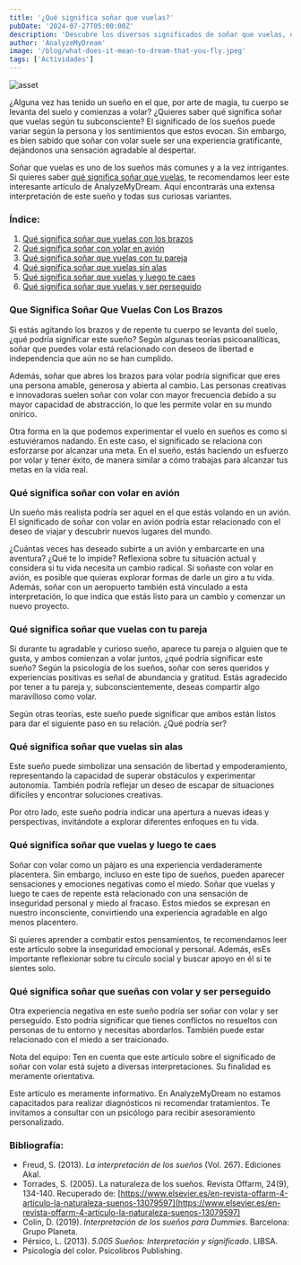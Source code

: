 ```yaml
---
title: '¿Qué significa soñar que vuelas?'
pubDate: '2024-07-27T05:00:00Z'
description: 'Descubre los diversos significados de soñar que vuelas, desde representar libertad y empoderamiento hasta interpretar sentimientos de inseguridad.'
author: 'AnalyzeMyDream'
image: '/blog/what-does-it-mean-to-dream-that-you-fly.jpeg'
tags: ['Actividades']
---
```


![asset](/blog/what-does-it-mean-to-dream-that-you-fly.jpeg)

¿Alguna vez has tenido un sueño en el que, por arte de magia, tu cuerpo se levanta del suelo y comienzas a volar? ¿Quieres saber qué significa soñar que vuelas según tu subconsciente? El significado de los sueños puede variar según la persona y los sentimientos que estos evocan. Sin embargo, es bien sabido que soñar con volar suele ser una experiencia gratificante, dejándonos una sensación agradable al despertar.

Soñar que vuelas es uno de los sueños más comunes y a la vez intrigantes. Si quieres saber [qué significa soñar que vuelas](#que-significa-soñar-que-vuelas), te recomendamos leer este interesante artículo de AnalyzeMyDream. Aquí encontrarás una extensa interpretación de este sueño y todas sus curiosas variantes.

### Índice:

1. [Qué significa soñar que vuelas con los brazos](#que-significa-sonar-que-vuelas-con-los-brazos)
2. [Qué significa soñar con volar en avión](#que-significa-sonar-con-volar-en-avion)
3. [Qué significa soñar que vuelas con tu pareja](#que-significa-sonar-que-vuelas-con-tu-pareja)
4. [Qué significa soñar que vuelas sin alas](#que-significa-sonar-que-vuelas-sin-alas)
5. [Qué significa soñar que vuelas y luego te caes](#que-significa-soñar-que-vuelas-y-luego-te-caes)
6. [Qué significa soñar que vuelas y ser perseguido](#que-significa-soñar-que-vuelas-y-ser-perseguido)


### Que Significa Soñar Que Vuelas Con Los Brazos

Si estás agitando los brazos y de repente tu cuerpo se levanta del suelo, ¿qué podría significar este sueño? Según algunas teorías psicoanalíticas, soñar que puedes volar está relacionado con deseos de libertad e independencia que aún no se han cumplido.

Además, soñar que abres los brazos para volar podría significar que eres una persona amable, generosa y abierta al cambio. Las personas creativas e innovadoras suelen soñar con volar con mayor frecuencia debido a su mayor capacidad de abstracción, lo que les permite volar en su mundo onírico.

Otra forma en la que podemos experimentar el vuelo en sueños es como si estuviéramos nadando. En este caso, el significado se relaciona con esforzarse por alcanzar una meta. En el sueño, estás haciendo un esfuerzo por volar y tener éxito, de manera similar a cómo trabajas para alcanzar tus metas en la vida real.

### Qué significa soñar con volar en avión

Un sueño más realista podría ser aquel en el que estás volando en un avión. El significado de soñar con volar en avión podría estar relacionado con el deseo de viajar y descubrir nuevos lugares del mundo.

¿Cuántas veces has deseado subirte a un avión y embarcarte en una aventura? ¿Qué te lo impide? Reflexiona sobre tu situación actual y considera si tu vida necesita un cambio radical. Si soñaste con volar en avión, es posible que quieras explorar formas de darle un giro a tu vida. Además, soñar con un aeropuerto también está vinculado a esta interpretación, lo que indica que estás listo para un cambio y comenzar un nuevo proyecto.

### Qué significa soñar que vuelas con tu pareja

Si durante tu agradable y curioso sueño, aparece tu pareja o alguien que te gusta, y ambos comienzan a volar juntos, ¿qué podría significar este sueño? Según la psicología de los sueños, soñar con seres queridos y experiencias positivas es señal de abundancia y gratitud. Estás agradecido por tener a tu pareja y, subconscientemente, deseas compartir algo maravilloso como volar.

Según otras teorías, este sueño puede significar que ambos están listos para dar el siguiente paso en su relación. ¿Qué podría ser?

### Qué significa soñar que vuelas sin alas

Este sueño puede simbolizar una sensación de libertad y empoderamiento, representando la capacidad de superar obstáculos y experimentar autonomía. También podría reflejar un deseo de escapar de situaciones difíciles y encontrar soluciones creativas.

Por otro lado, este sueño podría indicar una apertura a nuevas ideas y perspectivas, invitándote a explorar diferentes enfoques en tu vida.

### Qué significa soñar que vuelas y luego te caes

Soñar con volar como un pájaro es una experiencia verdaderamente placentera. Sin embargo, incluso en este tipo de sueños, pueden aparecer sensaciones y emociones negativas como el miedo. Soñar que vuelas y luego te caes de repente está relacionado con una sensación de inseguridad personal y miedo al fracaso. Estos miedos se expresan en nuestro inconsciente, convirtiendo una experiencia agradable en algo menos placentero.

Si quieres aprender a combatir estos pensamientos, te recomendamos leer este artículo sobre la inseguridad emocional y personal. Además, esEs importante reflexionar sobre tu círculo social y buscar apoyo en él si te sientes solo.

### Qué significa soñar que sueñas con volar y ser perseguido

Otra experiencia negativa en este sueño podría ser soñar con volar y ser perseguido. Esto podría significar que tienes conflictos no resueltos con personas de tu entorno y necesitas abordarlos. También puede estar relacionado con el miedo a ser traicionado.

Nota del equipo: Ten en cuenta que este artículo sobre el significado de soñar con volar está sujeto a diversas interpretaciones. Su finalidad es meramente orientativa.

Este artículo es meramente informativo. En AnalyzeMyDream no estamos capacitados para realizar diagnósticos ni recomendar tratamientos. Te invitamos a consultar con un psicólogo para recibir asesoramiento personalizado.

### Bibliografía:

- Freud, S. (2013). *La interpretación de los sueños* (Vol. 267). Ediciones Akal.
- Torrades, S. (2005). La naturaleza de los sueños. Revista Offarm, 24(9), 134-140. Recuperado de: [https://www.elsevier.es/en-revista-offarm-4-articulo-la-naturaleza-suenos-13079597](https://www.elsevier.es/en-revista-offarm-4-articulo-la-naturaleza-suenos-13079597)
- Colin, D. (2019). *Interpretación de los sueños para Dummies*. Barcelona: Grupo Planeta.
- Pérsico, L. (2013). *5.005 Sueños: Interpretación y significado*. LIBSA.
- Psicología del color. Psicolibros Publishing.